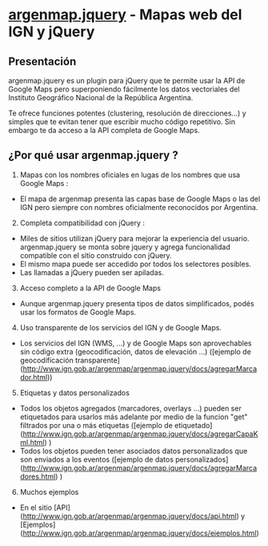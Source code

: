 [argenmap.jquery](http://www.ign.gob.ar/argenmap/argenmap.jquery/docs) - Mapas web del IGN y jQuery
===================================================

Presentación
------------

argenmap.jquery es un plugin para jQuery que te permite usar la API de Google Maps
pero superponiendo fácilmente los datos vectoriales del Instituto Geográfico Nacional
de la República Argentina.

Te ofrece funciones potentes (clustering, resolución de direcciones...) y simples que te evitan tener que escribir mucho código
repetitivo.
Sin embargo te da acceso a la API completa de Google Maps.


¿Por qué usar argenmap.jquery ?
-----------------

1. Mapas con los nombres oficiales en lugas de los nombres que usa Google Maps : 
 - El mapa de argenmap presenta las capas base de Google Maps o las del IGN pero siempre con nombres oficialmente reconocidos por Argentina.

2. Completa compatibilidad con jQuery : 
 - Miles de sitios utilizan jQuery para mejorar la experiencia del usuario. argenmap.jquery se monta sobre jquery y agrega funcionalidad compatible con el sitio construido con jQuery.
 - El mismo mapa puede ser accedido por todos los selectores posibles.
 - Las llamadas a jQuery pueden ser apiladas.

3. Acceso completo a la API de Google Maps
 - Aunque argenmap.jquery presenta tipos de datos simplificados, podés usar los formatos de Google Maps.

4. Uso transparente de los servicios del IGN y de Google Maps.
 - Los servicios del IGN (WMS, ...) y de Google Maps son aprovechables sin código extra (geocodificación, datos de elevación ...) ([ejemplo de geocodificación transparente] (http://www.ign.gob.ar/argenmap/argenmap.jquery/docs/agregarMarcador.html))

5. Etiquetas y datos personalizados
 - Todos los objetos agregados (marcadores, overlays ...) pueden ser etiquetados para usarlos más adelante por medio de la funcion "get"  filtrados por una o más etiquetas ([ejemplo de etiquetado] (http://www.ign.gob.ar/argenmap/argenmap.jquery/docs/agregarCapaKml.html) )
 - Todos los objetos pueden tener asociados datos personalizados que son enviados a los eventos ([ejemplo de datos personalizados] (http://www.ign.gob.ar/argenmap/argenmap.jquery/docs/agregarMarcadores.html) )
 
6. Muchos ejemplos
 - En el sitio [API] (http://www.ign.gob.ar/argenmap/argenmap.jquery/docs/api.html) y [Ejemplos] (http://www.ign.gob.ar/argenmap/argenmap.jquery/docs/ejemplos.html)
